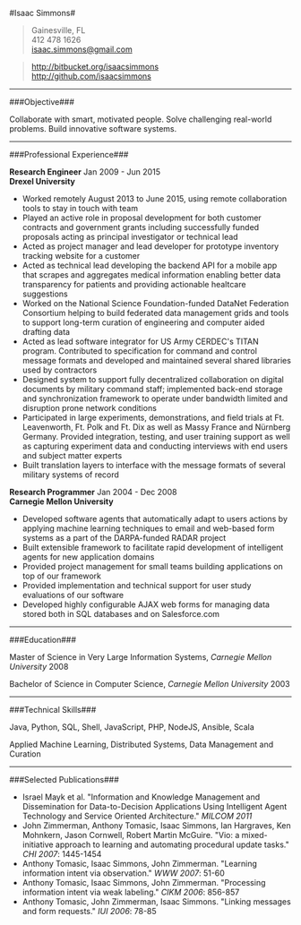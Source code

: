 #Isaac Simmons#

> Gainesville, FL  
> 412 478 1626  
> <isaac.simmons@gmail.com>

> <http://bitbucket.org/isaacsimmons>  
> <http://github.com/isaacsimmons>


-----------------------------------

###Objective###

Collaborate with smart, motivated people.
Solve challenging real-world problems.
Build innovative software systems.

-----------------------------------

###Professional Experience###

**Research Engineer** <time>Jan 2009 - Jun 2015</time>  
**Drexel University**

* Worked remotely August 2013 to June 2015, using remote collaboration tools to stay in touch with team
* Played an active role in proposal development for both customer contracts and government grants including successfully funded proposals acting as principal investigator or technical lead
* Acted as project manager and lead developer for prototype inventory tracking website for a customer
* Acted as technical lead developing the backend API for a mobile app that scrapes and aggregates medical information enabling better data transparency for patients and providing actionable healtcare suggestions
* Worked on the National Science Foundation-funded DataNet Federation Consortium helping to build federated data management grids and tools to support long-term curation of engineering and computer aided drafting data
* Acted as lead software integrator for US Army CERDEC's TITAN program. Contributed to specification for command and control message formats and developed and maintained several shared libraries used by contractors
* Designed system to support fully decentralized collaboration on digital documents by military command staff; implemented back-end storage and synchronization framework to operate under bandwidth limited and disruption prone network conditions
* Participated in large experiments, demonstrations, and field trials at Ft. Leavenworth, Ft. Polk and Ft. Dix as well as Massy France and Nürnberg Germany.  Provided integration, testing, and user training support as well as capturing experiment data and conducting interviews with end users and subject matter experts
* Built translation layers to interface with the message formats of several military systems of record

**Research Programmer** <time>Jan 2004 - Dec 2008</time>  
**Carnegie Mellon University**

* Developed software agents that automatically adapt to users actions by applying machine learning techniques to email and web-based form systems as a part of the DARPA-funded RADAR project
* Built extensible framework to facilitate rapid development of intelligent agents for new application domains
* Provided project management for small teams building applications on top of our framework
* Provided implementation and technical support for user study evaluations of our software
* Developed highly configurable AJAX web forms for managing data stored both in SQL databases and on Salesforce.com

-----------------------------------

###Education###

Master of Science in Very Large Information Systems, *Carnegie Mellon University* <time>2008</time>

Bachelor of Science in Computer Science, *Carnegie Mellon University* <time>2003</time>

-----------------------------------

###Technical Skills###

Java, Python, SQL, Shell, JavaScript, PHP, NodeJS, Ansible, Scala

Applied Machine Learning, Distributed Systems, Data Management and Curation

-----------------------------------

###Selected Publications###

* Israel Mayk et al. "Information and Knowledge Management and Dissemination for Data-to-Decision Applications Using Intelligent Agent Technology and Service Oriented Architecture." *MILCOM 2011*
* John Zimmerman, Anthony Tomasic, Isaac Simmons, Ian Hargraves, Ken Mohnkern, Jason Cornwell, Robert Martin McGuire. "Vio: a mixed-initiative approach to learning and automating procedural update tasks." *CHI 2007*: 1445-1454
* Anthony Tomasic, Isaac Simmons, John Zimmerman. "Learning information intent via observation." *WWW 2007*: 51-60
* Anthony Tomasic, Isaac Simmons, John Zimmerman. "Processing information intent via weak labeling." *CIKM 2006*: 856-857
* Anthony Tomasic, John Zimmerman, Isaac Simmons. "Linking messages and form requests." *IUI 2006*: 78-85
